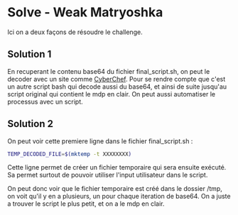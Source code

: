 # Solve - Weak Matryoshka

Ici on a deux façons de résoudre le challenge.

## Solution 1
En recuperant le contenu base64 du fichier final_script.sh, on peut le decoder avec un site comme [CyberChef](https://gchq.github.io/CyberChef/#recipe=From_Base64('A-Za-z0-9%2B/%3D',true)).
Pour se rendre compte que c'est un autre script bash qui decode aussi du base64, et ainsi de suite jusqu'au script original qui contient le mdp en clair. On peut aussi automatiser le processus avec un script.

## Solution 2
On peut voir cette premiere ligne dans le fichier final_script.sh :

```bash
TEMP_DECODED_FILE=$(mktemp -t XXXXXXXX)
```

Cette ligne permet de créer un fichier temporaire qui sera ensuite exécuté. Sa permet surtout de pouvoir utiliser l'input utilisateur dans le script.

On peut donc voir que le fichier temporaire est créé dans le dossier /tmp, on voit qu'il y en a plusieurs, un pour chaque iteration de base64. On a juste a trouver le script le plus petit, et on a le mdp en clair.